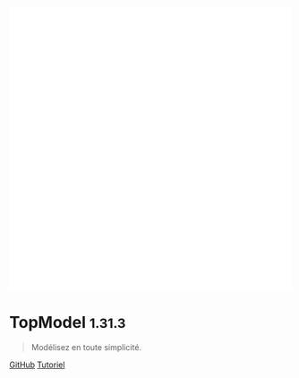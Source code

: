 ![logo](./media/IconDark.svg)

# TopModel <small>1.31.3</small>

> Modélisez en toute simplicité.

[GitHub](https://github.com/klee-contrib/topmodel)
[Tutoriel](/getting-started/00_getting_started.md)
